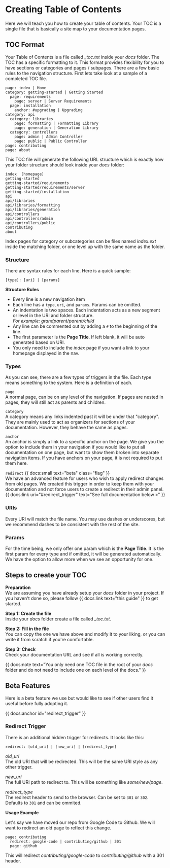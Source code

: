 # Creating Table of Contents

Here we will teach you how to create your table of contents. Your TOC is a single file that is basically a site map to your documentation pages.

## TOC Format

Your Table of Contents is a file called <dfn>\_toc.txt</dfn> inside your <dfn>docs</dfn> folder. The TOC has a specific formatting to it. This format provides flexibility for you to have sections or categories and pages / subpages. There are a few basic rules to the navigation structure. First lets take look at a sample of a completed TOC file.

    page: index | Home
    category: getting-started | Getting Started
      page: requirements
        page: server | Server Requirements
      page: installation 
        anchor: #upgrading | Upgrading
    category: api
      category: libraries
        page: formatting | Formatting Library
        page: generation | Generation Library
      category: controllers
        page: admin | Admin Controller
        page: public | Public Controller
    page: contributing
    page: about

This TOC file will generate the following URL structure which is exactly how your folder structure should look inside your <dfn>docs</dfn> folder:

    index  (homepage)
    getting-started
    getting-started/requirements
    getting-started/requirements/server
    getting-started/installation
    api
    api/libraries
    api/libraries/formatting
    api/libraries/generation
    api/controllers
    api/controllers/admin
    api/controllers/public
    contributing
    about

Index pages for category or subcategories can be files named <dfn>index.ext</dfn> inside the matching folder, or one level up with the same name as the folder.

### Structure

There are syntax rules for each line. Here is a quick sample:

    [type]: [uri] | [params]

__Structure Rules__

- Every line is a new navigation item
- Each line has a `type`, `uri`, and `params`. Params can be omitted.
- An indentation is two spaces. Each indentation acts as a new segment or level in the URI and folder structure.  
_For example:_ <dfn>grandparent/parent/child</dfn>
- Any line can be commented out by adding a `#` to the beginning of the line.
- The first parameter is the __Page Title__. If left blank, it will be auto generated based on URI.
- You only need to include the <dfn>index</dfn> page if you want a link to your homepage displayed in the nav.


### Types

As you can see, there are a few types of triggers in the file. Each type means something to the system. Here is a definition of each.

`page`  
A normal page, can be on any level of the navigation. If pages are nested in pages, they will still act as parents and children.

`category`  
A category means any links indented past it will be under that "category". They are mainly used to act as organizers for sections of your documentation. However, they behave the same as pages.

`anchor`  
An anchor is simply a link to a specific anchor on the page. We give you the option to include them in your navigation if you would like to put all documentation on one page, but want to show them broken into separate navigation items. If you have anchors on your page, it is not required to put them here.

`redirect` {{ docs:small text="beta" class="flag" }}  
We have an advanced feature for users who wish to apply redirect changes from old pages. We created this trigger in order to keep them with your documentation and not force users to create a redirect in their admin panel. {{ docs:link uri="#redirect_trigger" text="See full documentation below &raquo;" }}


### URIs

Every URI will match the file name. You may use dashes or underscores, but we recommend dashes to be consistent with the rest of the site.

### Params

For the time being, we only offer one param which is the __Page Title__. It is the first param for every type and if omitted, it will be generated automatically. We have the option to allow more when we see an opportunity for one.

## Steps to create your TOC

__Preparation__  
We are assuming you have already setup your <dfn>docs</dfn> folder in your project. If you haven't done so, please follow {{ docs:link text="this guide" }} to get started.

__Step 1: Create the file__  
Inside your <dfn>docs</dfn> folder create a file called <dfn>\_toc.txt</dfn>.
 
__Step 2: Fill in the file__  
You can copy the one we have above and modify it to your liking, or you can write it from scratch if you're comfortable.

__Step 3: Check__  
Check your documentation URL and see if all is working correctly.

{{ docs:note text="You only need one TOC file in the root of your <dfn>docs</dfn> folder and do not need to include one on each level of the docs." }}


## Beta Features

Here is a beta feature we use but would like to see if other users find it useful before fully adopting it.

{{ docs:anchor id="redirect_trigger" }}
### Redirect Trigger

There is an additional hidden trigger for redirects. It looks like this:

    redirect: [old_uri] | [new_uri] | [redirect_type]

<var>old_uri</var>  
The old URI that will be redirected. This will be the same URI style as any other trigger.

<var>new\_uri</var>  
The full URI path to redirect to. This will be something like <dfn>some/new/page</dfn>.

<var>redirect_type</var>  
The redirect header to send to the browser. Can be set to `301` or `302`. Defaults to `301` and can be ommited.

__Usage Example__

Let's say we have moved our repo from Google Code to Github. We will want to redirect an old page to reflect this change.

    page: contributing
      redirect: google-code | contributing/github | 301
      page: github

This will redirect <dfn>contributing/google-code</dfn> to <dfn>contributing/github</dfn> with a 301 header.